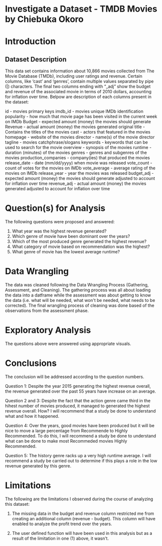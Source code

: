 # Investigate a Dataset - TMDB Movies by Chiebuka Okoro

# Introduction
## Dataset Description
This data set contains information about 10,866 movies collected from The Movie Database (TMDb), including user ratings and revenue. Certain columns, like ‘cast’ and ‘genres’, contain multiple values separated by pipe (|) characters. The final two columns ending with “_adj” show the budget and revenue of the associated movie in terms of 2010 dollars, accounting for inflation over time. Belpow are description of each columns present in the dataset:

id - movies primary keys
imdb_id - movies unique IMDb identification
popularity - how much that movie page has been visited in the current week on IMDb
Budget - expected amount (money) the movies should generate
Revenue - actual amount (money) the movies generated
original title - Contains the titles of the movies
cast - actors that featured in the movies
homepage - website of the movies
director - name(s) of the movie director
tagline - movies catchphrase/slogans
keywords - keywords that can be used to search for the movie
overview - synopsis of the movies
runtime - duration (minutes) of the movies
genres - genres and subgenres of the movies
production_companies - company(ies) that produced the movies
release_date - date (mm/dd/yyyy) when movie was released
vote_count - count of votes for the movies on IMDb
vote_average - average rating of the movies on IMDb
release_year - year the movies was released
budget_adj - expected amount (money) the movies should generate adjusted to account for inflation over time
revenue_adj - actual amount (money) the movies generated adjusted to account for inflation over time

# Question(s) for Analysis
The following questions were proposed and answered:

1. What year was the highest revenue generated?
2. Which genre of movie have been dominant over the years?
3. Which of the most produced genre generated the highest revenue?
4. What category of movie based on recommendation was the highest?
5. What genre of movie has the lowest average runtime?

# Data Wrangling
The data was cleaned following the Data Wrangling Process (Gathering, Assessment, and Cleaning). The gathering process was all about loading the data into a datframe while the assessment was about getting to know the data (i.e. what will be needed, what won't be needed, what needs to be corrected). The final wrangling process of cleaning was done based of the observations from the assessment phase.

# Exploratory Analysis
The questions above were answered using appropriate visuals.

# Conclusions
The conclusion will be addressed according to the question numbers.

Question 1: Despite the year 2015 generating the highest revenue overall, the revenue generated over the past 55 years have increase on an average.

Question 2 and 3: Despite the fact that the action genre came third in the hihest number of movies produced, it managed to generated the highest revenue overall. How? I will recommend that a study be done to understand what and how it happened.

Question 4: Over the years, good movies have been produced but it will be nice to move a large percentage from Recommende to Highly Recommended. To do this, I will recommend a study be done to understand what can be done to make most Recommeded movies Highly Recommended.

Question 5: The history genre racks up a very high runtime average. I will recommend a study be carried out to determine if this plays a role in the low revenue generated by this genre.

# Limitations
The following are the limitations I observed during the course of analyzing this dataset:

1. The missing data in the budget and revenue column restricted me from creating an additional column (revenue - budget). This column will have enabled to analyze the profit trend over the years.

2. The user defined function will have been used in this analysis but as a result of the limitation in one (1) above, it wasn't.